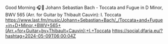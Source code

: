Good Morning 🎧🎵 Johann Sebastian Bach - Toccata and Fugue in D Minor, BWV 565 (Arr. for Guitar by Thibault Cauvin): I. Toccata  https://www.last.fm/music/Johann+Sebastian+Bach/_/Toccata+and+Fugue+in+D+Minor,+BWV+565+(Arr.+for+Guitar+by+Thibault+Cauvin):+I.+Toccata https://social.dfaria.eu/?hashtag=2024-05-09T06:00:04Z